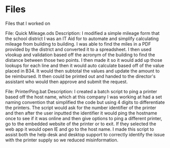 # Files
Files that I worked on

File: Quick Mileage.ods
Description: I modified a simple mileage form that the school district I was an IT Aid for to automate and simplify calculating mileage from building to building. 
I was able to find the miles in a PDF provided by the district and converted it to a spreadsheet. I then used vlookup and validation based off the acronym of the building to find the distance between those two points.
I then made it so it would add up those lookups for each line and then it would auto calculate based off of the value placed in B34.
It would then subtotal the values and update the amount to be reimbursed. It then could be printed out and handed to the director's assistant who would then approve and submit the request.

File: PrinterPing.bat
Description: I created a batch script to ping a printer based off the host name, which at this company I was working at had a set naming convention that simplified the code but using 4 digits to differentiate the printers.
The script would ask for the number identifier of the printer and then after the user inputted the identifier it would ping the hostname once to see if it was online and then give options to ping a different printer, go to the embedded website of the printer or to exit.
If they selected the web app it would open IE and go to the host name.
I made this script to assist both the help desk and desktop support to correctly identify the issue with the printer supply so we reduced misinformation.
